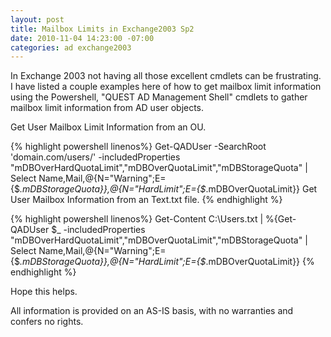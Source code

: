 ```yaml
---
layout: post
title: Mailbox Limits in Exchange2003 Sp2
date: 2010-11-04 14:23:00 -07:00
categories: ad exchange2003
---
```

In Exchange 2003 not having all those excellent cmdlets can be frustrating. I have listed a couple examples here of how to get mailbox limit information using the Powershell, "QUEST AD Management Shell" cmdlets to gather mailbox limit information from AD user objects. 

Get User Mailbox Limit Information from an OU. 

{% highlight powershell linenos%}
Get-QADUser -SearchRoot 'domain.com/users/' -includedProperties "mDBOverHardQuotaLimit","mDBOverQuotaLimit","mDBStorageQuota" | Select Name,Mail,@{N="Warning";E={$_.mDBStorageQuota}},@{N="HardLimit";E={$_.mDBOverQuotaLimit}} 
Get User Mailbox Information from an Text.txt file. 
{% endhighlight %}

{% highlight powershell linenos%}
Get-Content C:\Users.txt | %{Get-QADUser $_ -includedProperties "mDBOverHardQuotaLimit","mDBOverQuotaLimit","mDBStorageQuota" | Select Name,Mail,@{N="Warning";E={$_.mDBStorageQuota}},@{N="HardLimit";E={$_.mDBOverQuotaLimit}}
{% endhighlight %}

Hope this helps. 

All information is provided on an AS-IS basis, with no warranties and confers no rights. 
